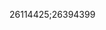 [//]: # (Created by ./bin/manage_files.pl from ./species/Caenorhabditis_remanei/PRJNA248909/Caenorhabditis_remanei_PRJNA248909.publication.html on Thu Jun 11 13:43:40 2020)
26114425;26394399
